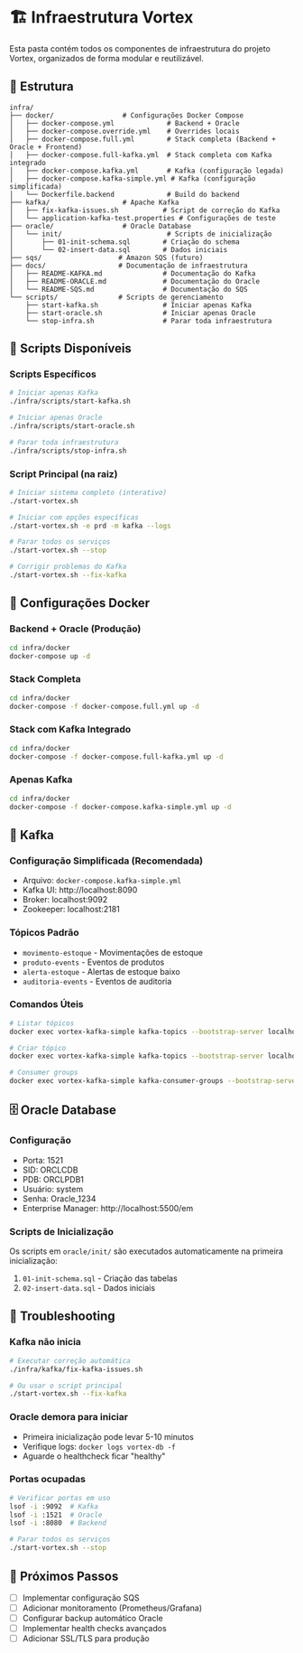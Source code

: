 # 🏗️ Infraestrutura Vortex

Esta pasta contém todos os componentes de infraestrutura do projeto Vortex, organizados de forma modular e reutilizável.

## 📁 Estrutura

```
infra/
├── docker/                 # Configurações Docker Compose
│   ├── docker-compose.yml             # Backend + Oracle
│   ├── docker-compose.override.yml    # Overrides locais
│   ├── docker-compose.full.yml        # Stack completa (Backend + Oracle + Frontend)
│   ├── docker-compose.full-kafka.yml  # Stack completa com Kafka integrado
│   ├── docker-compose.kafka.yml       # Kafka (configuração legada)
│   ├── docker-compose.kafka-simple.yml # Kafka (configuração simplificada)
│   └── Dockerfile.backend             # Build do backend
├── kafka/                  # Apache Kafka
│   ├── fix-kafka-issues.sh           # Script de correção do Kafka
│   └── application-kafka-test.properties # Configurações de teste
├── oracle/                 # Oracle Database
│   └── init/                          # Scripts de inicialização
│       ├── 01-init-schema.sql        # Criação do schema
│       └── 02-insert-data.sql        # Dados iniciais
├── sqs/                   # Amazon SQS (futuro)
├── docs/                  # Documentação de infraestrutura
│   ├── README-KAFKA.md               # Documentação do Kafka
│   ├── README-ORACLE.md              # Documentação do Oracle
│   └── README-SQS.md                 # Documentação do SQS
└── scripts/               # Scripts de gerenciamento
    ├── start-kafka.sh                # Iniciar apenas Kafka
    ├── start-oracle.sh               # Iniciar apenas Oracle
    └── stop-infra.sh                 # Parar toda infraestrutura
```

## 🚀 Scripts Disponíveis

### Scripts Específicos

```bash
# Iniciar apenas Kafka
./infra/scripts/start-kafka.sh

# Iniciar apenas Oracle
./infra/scripts/start-oracle.sh

# Parar toda infraestrutura
./infra/scripts/stop-infra.sh
```

### Script Principal (na raiz)

```bash
# Iniciar sistema completo (interativo)
./start-vortex.sh

# Iniciar com opções específicas
./start-vortex.sh -e prd -m kafka --logs

# Parar todos os serviços
./start-vortex.sh --stop

# Corrigir problemas do Kafka
./start-vortex.sh --fix-kafka
```

## 🐳 Configurações Docker

### Backend + Oracle (Produção)
```bash
cd infra/docker
docker-compose up -d
```

### Stack Completa
```bash
cd infra/docker
docker-compose -f docker-compose.full.yml up -d
```

### Stack com Kafka Integrado
```bash
cd infra/docker
docker-compose -f docker-compose.full-kafka.yml up -d
```

### Apenas Kafka
```bash
cd infra/docker
docker-compose -f docker-compose.kafka-simple.yml up -d
```

## 📨 Kafka

### Configuração Simplificada (Recomendada)
- Arquivo: `docker-compose.kafka-simple.yml`
- Kafka UI: http://localhost:8090
- Broker: localhost:9092
- Zookeeper: localhost:2181

### Tópicos Padrão
- `movimento-estoque` - Movimentações de estoque
- `produto-events` - Eventos de produtos
- `alerta-estoque` - Alertas de estoque baixo
- `auditoria-events` - Eventos de auditoria

### Comandos Úteis
```bash
# Listar tópicos
docker exec vortex-kafka-simple kafka-topics --bootstrap-server localhost:9092 --list

# Criar tópico
docker exec vortex-kafka-simple kafka-topics --bootstrap-server localhost:9092 --create --topic meu-topico --partitions 3 --replication-factor 1

# Consumer groups
docker exec vortex-kafka-simple kafka-consumer-groups --bootstrap-server localhost:9092 --list
```

## 🗄️ Oracle Database

### Configuração
- Porta: 1521
- SID: ORCLCDB
- PDB: ORCLPDB1
- Usuário: system
- Senha: Oracle_1234
- Enterprise Manager: http://localhost:5500/em

### Scripts de Inicialização
Os scripts em `oracle/init/` são executados automaticamente na primeira inicialização:
1. `01-init-schema.sql` - Criação das tabelas
2. `02-insert-data.sql` - Dados iniciais

## 🔧 Troubleshooting

### Kafka não inicia
```bash
# Executar correção automática
./infra/kafka/fix-kafka-issues.sh

# Ou usar o script principal
./start-vortex.sh --fix-kafka
```

### Oracle demora para iniciar
- Primeira inicialização pode levar 5-10 minutos
- Verifique logs: `docker logs vortex-db -f`
- Aguarde o healthcheck ficar "healthy"

### Portas ocupadas
```bash
# Verificar portas em uso
lsof -i :9092  # Kafka
lsof -i :1521  # Oracle
lsof -i :8080  # Backend

# Parar todos os serviços
./start-vortex.sh --stop
```

## 🎯 Próximos Passos

- [ ] Implementar configuração SQS
- [ ] Adicionar monitoramento (Prometheus/Grafana)
- [ ] Configurar backup automático Oracle
- [ ] Implementar health checks avançados
- [ ] Adicionar SSL/TLS para produção 